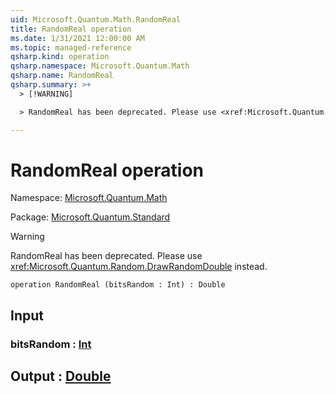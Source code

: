 ```yaml
---
uid: Microsoft.Quantum.Math.RandomReal
title: RandomReal operation
ms.date: 1/31/2021 12:00:00 AM
ms.topic: managed-reference
qsharp.kind: operation
qsharp.namespace: Microsoft.Quantum.Math
qsharp.name: RandomReal
qsharp.summary: >+
  > [!WARNING]

  > RandomReal has been deprecated. Please use <xref:Microsoft.Quantum.Random.DrawRandomDouble> instead.

---
```


# RandomReal operation

Namespace: [Microsoft.Quantum.Math](xref:Microsoft.Quantum.Math)

Package: [Microsoft.Quantum.Standard](https://nuget.org/packages/Microsoft.Quantum.Standard)


> [!WARNING]
> RandomReal has been deprecated. Please use <xref:Microsoft.Quantum.Random.DrawRandomDouble> instead.



```qsharp
operation RandomReal (bitsRandom : Int) : Double
```


## Input

### bitsRandom : [Int](xref:microsoft.quantum.lang-ref.int)





## Output : [Double](xref:microsoft.quantum.lang-ref.double)

